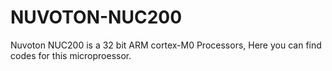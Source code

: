 NUVOTON-NUC200
==============

Nuvoton NUC200 is a 32 bit ARM cortex-M0 Processors, Here you can find codes for this microproessor.
